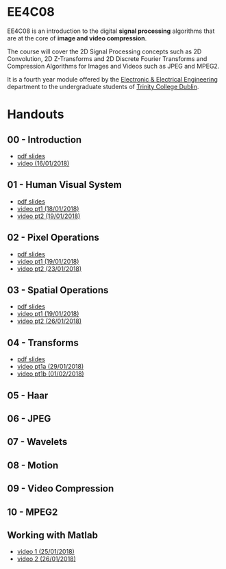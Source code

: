 # EE4C08

EE4C08 is an introduction to the digital **signal processing** algorithms that are at the core of **image and video compression**.

The course will cover the 2D Signal Processing concepts such as 2D
Convolution, 2D Z-Transforms and 2D Discrete Fourier Transforms and
Compression Algorithms for Images and Videos such as JPEG and MPEG2.

It is a fourth year module offered by the [Electronic & Electrical
Engineering](https://www.tcd.ie/eleceng/) department to the
undergraduate students of [Trinity College
Dublin](https://www.tcd.ie).

# Handouts

## 00 - Introduction

* [pdf slides](/handouts/handout-00-introduction.pdf)
* [video (16/01/2018)](https://youtu.be/8nIrgDCW0fU)

## 01 - Human Visual System
* [pdf slides](/handouts/handout-01-human-visual-system.pdf)
* [video pt1 (18/01/2018)](https://youtu.be/ZH3Tfxsc0YY)
* [video pt2 (19/01/2018)](https://youtu.be/WvdaYXhZYE4)

## 02 - Pixel Operations
* [pdf slides](/handouts/handout-02-pixelops.pdf)
* [video pt1 (19/01/2018)](https://youtu.be/eA3kaW-GYco)
* [video pt2 (23/01/2018)](https://youtu.be/HIAp2QlBUOU)

## 03 - Spatial Operations
* [pdf slides](/handouts/handout-03-spatialops.pdf)
* [video pt1 (19/01/2018)](https://youtu.be/QSjCgHM-wTE)
* [video pt2 (26/01/2018)](https://youtu.be/l5gob1NYGSk)

## 04 - Transforms 
* [pdf slides](/raw/master/handouts/handout-04-xforms-pt1.pdf)
* [video pt1a (29/01/2018)](https://youtu.be/4AKGKNnWH98)
* [video pt1b (01/02/2018)](https://youtu.be/i8HY8zPVtuI)

## 05 - Haar 

## 06 - JPEG

## 07 - Wavelets

## 08 - Motion

## 09 - Video Compression

## 10 - MPEG2

## Working with Matlab
* [video 1 (25/01/2018)](https://youtu.be/_ST2bh1Dey8)
* [video 2 (26/01/2018)](https://youtu.be/l5gob1NYGSk)
